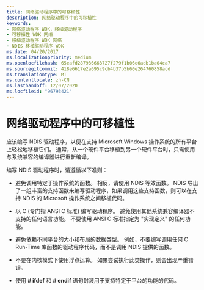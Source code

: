 ```yaml
---
title: 网络驱动程序中的可移植性
description: 网络驱动程序中的可移植性
keywords:
- 网络驱动程序 WDK，移植驱动程序
- 可移植性 WDK 网络
- 移植驱动程序 WDK 网络
- NDIS 移植驱动程序 WDK
ms.date: 04/20/2017
ms.localizationpriority: medium
ms.openlocfilehash: 65eafd287936663727f279f1b06e6adb1ba04ca7
ms.sourcegitcommit: 418e6617e2a695c9cb4b37b5b60e264760858acd
ms.translationtype: MT
ms.contentlocale: zh-CN
ms.lasthandoff: 12/07/2020
ms.locfileid: "96793421"
---
```

# <a name="portability-in-network-drivers"></a>网络驱动程序中的可移植性





应该编写 NDIS 驱动程序，以便在支持 Microsoft Windows 操作系统的所有平台上轻松地移植它们。 通常，从一个硬件平台移植到另一个硬件平台时，只需使用与系统兼容的编译器进行重新编译。

编写 NDIS 驱动程序时，请遵循以下准则：

-   避免调用特定于操作系统的函数。 相反，请使用 NDIS 等效函数。 NDIS 导出了一组丰富的支持函数来编写驱动程序，如果调用这些支持函数，则可以在支持 NDIS 的 Microsoft 操作系统之间移植代码。

-   以 C (专门指 ANSI C 标准) 编写驱动程序。 避免使用其他系统兼容编译器不支持的任何语言功能。 不要使用 ANSI C 标准指定为 "实现定义" 的任何功能。

-   避免依赖不同平台的大小和布局的数据类型。 例如，不要编写调用任何 C Run-Time 库函数的驱动程序代码，而不是调用 NDIS 提供的函数。

-   不要在内核模式下使用浮点运算。 如果尝试执行此类操作，则会出现严重错误。

-   使用 **\# ifdef** 和 **\# endif** 语句封装用于支持特定于平台的功能的代码。

 

 





